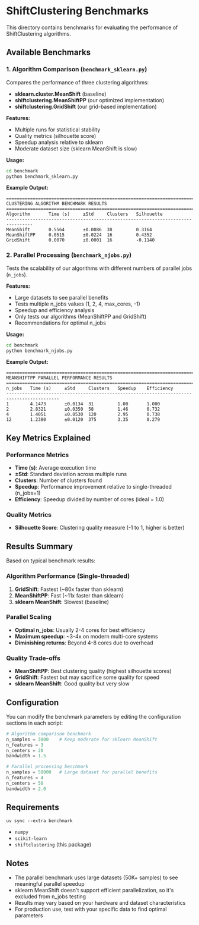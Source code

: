 # ShiftClustering Benchmarks

This directory contains benchmarks for evaluating the performance of ShiftClustering algorithms.

## Available Benchmarks

### 1. Algorithm Comparison (`benchmark_sklearn.py`)

Compares the performance of three clustering algorithms:
- **sklearn.cluster.MeanShift** (baseline)
- **shiftclustering.MeanShiftPP** (our optimized implementation)  
- **shiftclustering.GridShift** (our grid-based implementation)

**Features:**
- Multiple runs for statistical stability
- Quality metrics (silhouette score)
- Speedup analysis relative to sklearn
- Moderate dataset size (sklearn MeanShift is slow)

**Usage:**
```bash
cd benchmark
python benchmark_sklearn.py
```

**Example Output:**
```
================================================================================
CLUSTERING ALGORITHM BENCHMARK RESULTS
================================================================================
Algorithm       Time (s)     ±Std     Clusters   Silhouette  
--------------------------------------------------------------------------------
MeanShift       0.5564       ±0.0086  38         0.3164      
MeanShiftPP     0.0515       ±0.0224  16         0.4352      
GridShift       0.0070       ±0.0001  16         -0.1140     
```

### 2. Parallel Processing (`benchmark_njobs.py`)

Tests the scalability of our algorithms with different numbers of parallel jobs (`n_jobs`).

**Features:**
- Large datasets to see parallel benefits
- Tests multiple n_jobs values (1, 2, 4, max_cores, -1)
- Speedup and efficiency analysis
- Only tests our algorithms (MeanShiftPP and GridShift)
- Recommendations for optimal n_jobs

**Usage:**
```bash
cd benchmark
python benchmark_njobs.py
```

**Example Output:**
```
==========================================================================================
MEANSHIFTPP PARALLEL PERFORMANCE RESULTS
==========================================================================================
n_jobs   Time (s)     ±Std     Clusters   Speedup    Efficiency  
------------------------------------------------------------------------------------------
1        4.1473       ±0.0134  31         1.00       1.000       
2        2.8321       ±0.0350  58         1.46       0.732       
4        1.4051       ±0.0530  120        2.95       0.738       
12       1.2380       ±0.0120  375        3.35       0.279       
```

## Key Metrics Explained

### Performance Metrics
- **Time (s)**: Average execution time
- **±Std**: Standard deviation across multiple runs
- **Clusters**: Number of clusters found
- **Speedup**: Performance improvement relative to single-threaded (n_jobs=1)
- **Efficiency**: Speedup divided by number of cores (ideal = 1.0)

### Quality Metrics
- **Silhouette Score**: Clustering quality measure (-1 to 1, higher is better)

## Results Summary

Based on typical benchmark results:

### Algorithm Performance (Single-threaded)
1. **GridShift**: Fastest (~80x faster than sklearn)
2. **MeanShiftPP**: Fast (~11x faster than sklearn)  
3. **sklearn MeanShift**: Slowest (baseline)

### Parallel Scaling
- **Optimal n_jobs**: Usually 2-4 cores for best efficiency
- **Maximum speedup**: ~3-4x on modern multi-core systems
- **Diminishing returns**: Beyond 4-8 cores due to overhead

### Quality Trade-offs
- **MeanShiftPP**: Best clustering quality (highest silhouette scores)
- **GridShift**: Fastest but may sacrifice some quality for speed
- **sklearn MeanShift**: Good quality but very slow

## Configuration

You can modify the benchmark parameters by editing the configuration sections in each script:

```python
# Algorithm comparison benchmark
n_samples = 3000    # Keep moderate for sklearn MeanShift
n_features = 3
n_centers = 20
bandwidth = 1.5

# Parallel processing benchmark  
n_samples = 50000   # Large dataset for parallel benefits
n_features = 4
n_centers = 50
bandwidth = 2.0
```

## Requirements
`uv sync --extra benchmark`
- `numpy`
- `scikit-learn`
- `shiftclustering` (this package)

## Notes

- The parallel benchmark uses large datasets (50K+ samples) to see meaningful parallel speedup
- sklearn MeanShift doesn't support efficient parallelization, so it's excluded from n_jobs testing
- Results may vary based on your hardware and dataset characteristics
- For production use, test with your specific data to find optimal parameters 